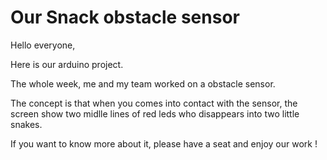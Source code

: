 # Our Snack obstacle sensor


Hello everyone, 


Here is our arduino project. 


The whole week, me and my team worked on a obstacle sensor. 



The concept is that when you comes into contact with the sensor, the screen show 
two midlle lines of red leds who disappears into two little snakes. 



If you want to know more about it, please have a seat and enjoy our work ! 
